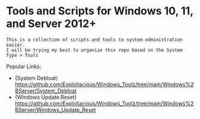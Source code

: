 # Tools and Scripts for Windows 10, 11, and Server 2012+

    This is a collection of scripts and tools to system administration easier.
    I will be trying my best to organize this repo based on the System Type > Tools


Popular Links:

-   (System Debloat) https://github.com/Exploitacious/Windows_Toolz/tree/main/Windows%2BServer/System_Debloat
-   (Windows Update Reset) https://github.com/Exploitacious/Windows_Toolz/tree/main/Windows%2BServer/Windows_Update_Reset

